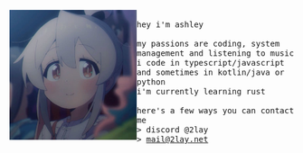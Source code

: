<p float="left">
    <img src="img/av.png" width="225" align="left">
    <samp>
      <br>
      hey i'm ashley
      <br>
      <br>
      my passions are coding, system management and listening to music
      <br>
      i code in typescript/javascript and sometimes in kotlin/java or python
      <br>
      i'm currently learning rust
      <br>
      <br>
      here's a few ways you can contact me
      <br>
      > discord @2lay
      <br>
      > <a href="mailto:mail@2lay.net">mail@2lay.net</a><br>
      <br>
      </samp>
</p>

